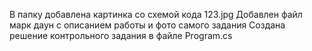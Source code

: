 В папку добавлена картинка со схемой кода 123.jpg
Добавлен файл марк даун с описанием работы и фото самого задания
Создана решение контрольного задания в файле Program.cs